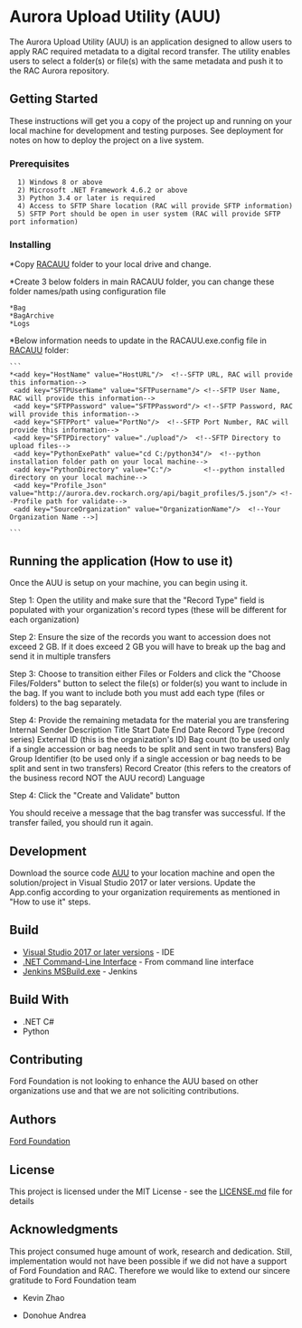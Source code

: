 # Aurora Upload Utility (AUU)

The Aurora Upload Utility (AUU) is an application designed to allow users to apply RAC required metadata to a digital record transfer. The utility enables users to select a folder(s) or file(s) with the same metadata and push it to the RAC Aurora repository. 

## Getting Started

These instructions will get you a copy of the project up and running on your local machine for development and testing purposes. See deployment for notes on how to deploy the project on a live system.

### Prerequisites

      1) Windows 8 or above
	  2) Microsoft .NET Framework 4.6.2 or above
	  3) Python 3.4 or later is required
	  4) Access to SFTP Share location (RAC will provide SFTP information)
	  5) SFTP Port should be open in user system (RAC will provide SFTP port information)

### Installing

*Copy [RACAUU](https://github.com/FordFoundation/Aurora/tree/master/RACAUU) folder to your local drive and change.

*Create 3 below folders in main RACAUU folder, you can change these folder names/path using configuration file

	*Bag
	*BagArchive
	*Logs

*Below information needs to update in the RACAUU.exe.config file in [RACAUU](https://github.com/FordFoundation/Aurora/tree/master/RACAUU) folder:

    ```
    *<add key="HostName" value="HostURL"/>  <!--SFTP URL, RAC will provide this information-->
     <add key="SFTPUserName" value="SFTPusername"/> <!--SFTP User Name, RAC will provide this information-->
     <add key="SFTPPassword" value="SFTPPassword"/> <!--SFTP Password, RAC will provide this information-->
     <add key="SFTPPort" value="PortNo"/>  <!--SFTP Port Number, RAC will provide this information-->
     <add key="SFTPDirectory" value="./upload"/>  <!--SFTP Directory to upload files-->
     <add key="PythonExePath" value="cd C:/python34"/>  <!--python installation folder path on your local machine-->
     <add key="PythonDirectory" value="C:"/>        <!--python installed directory on your local machine-->
     <add key="Profile_Json" value="http://aurora.dev.rockarch.org/api/bagit_profiles/5.json"/> <!--Profile path for validate-->
     <add key="SourceOrganization" value="OrganizationName"/>  <!--Your Organization Name -->]
    
    ```
    
   
## Running the application (How to use it)

Once the AUU is setup on your machine, you can begin using it. 
 
Step 1: Open the utility and make sure that the "Record Type" field is populated with your organization's record types (these will be different for each organization)
 
Step 2: Ensure the size of the records you want to accession does not exceed 2 GB. If it does exceed 2 GB you will have to break up the bag and send it in multiple transfers
 
Step 3: Choose to transition either Files or Folders and click the "Choose Files/Folders" button to select the file(s) or folder(s) you want to include in the bag. If you want to include both you must add each type (files or folders) to the bag separately.
 
Step 4: Provide the remaining metadata for the material you are transfering
	Internal Sender Description
	Title
	Start Date
	End Date
	Record Type (record series)
	External ID (this is the organization's ID)
	Bag count (to be used only if a single accession or bag needs to be split and sent in two transfers)
	Bag Group Identifier (to be used only if a single accession or bag needs to be split and sent in two transfers)
	Record Creator (this refers to the creators of the business record NOT the AUU record)
	Language
 
Step 4: Click the "Create and Validate" button 
 
You should receive a message that the bag transfer was successful. If the transfer failed, you should run it again. 


## Development 

Download the source code [AUU](https://github.com/FordFoundation/Aurora/) to your location machine and open the solution/project in Visual Studio 2017 or later versions.
Update the App.config according to your organization requirements as mentioned in "How to use it" steps. 

## Build

* [Visual Studio 2017 or later versions](https://docs.microsoft.com/en-us/dotnet/core/tutorials/with-visual-studio) - IDE
* [.NET Command-Line Interface](https://docs.microsoft.com/en-us/dotnet/csharp/language-reference/compiler-options/command-line-building-with-csc-exe) - From command line interface
* [Jenkins MSBuild.exe](https://www.c-sharpcorner.com/article/integrate-jenkins-with-msbuild/) - Jenkins

## Build With

* .NET C#
* Python
 
## Contributing


Ford Foundation is not looking to enhance the AUU based on other organizations use and that we are not soliciting contributions. 


## Authors

[Ford Foundation](https://www.fordfoundation.org/)

## License

This project is licensed under the MIT License - see the [LICENSE.md](https://github.com/FordFoundation/Aurora/blob/master/LICENSE) file for details

## Acknowledgments

This project consumed huge amount of work, research and dedication. Still, implementation would not have been possible if we did not have a support of Ford Foundation and RAC. Therefore we would like to extend our sincere gratitude to Ford Foundation team

* Kevin Zhao

* Donohue Andrea
